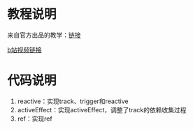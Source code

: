 # 教程说明
来自官方出品的教学：[链接](https://www.vuemastery.com/courses/vue-3-reactivity/vue3-reactivity)

[b站视频链接](https://www.bilibili.com/video/BV1SZ4y1x7a9/)

# 代码说明
1. reactive：实现track、trigger和reactive
2. activeEffect：实现activeEffect，调整了track的依赖收集过程
3. ref：实现ref
